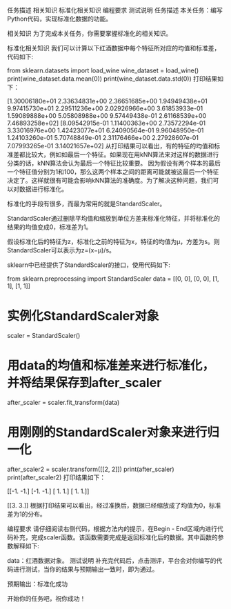 任务描述
相关知识
标准化相关知识
编程要求
测试说明
任务描述
本关任务：编写Python代码，实现标准化数据的功能。

相关知识
为了完成本关任务，你需要掌握标准化的相关知识。

标准化相关知识
我们可以计算以下红酒数据中每个特征所对应的均值和标准差，代码如下:

from sklearn.datasets import load_wine
wine_dataset = load_wine()
print(wine_dataset.data.mean(0))
print(wine_dataset.data.std(0))
打印结果如下：

[1.30006180e+01 2.33634831e+00 2.36651685e+00 1.94949438e+01 9.97415730e+01 2.29511236e+00 2.02926966e+00 3.61853933e-01 1.59089888e+00 5.05808988e+00 9.57449438e-01 2.61168539e+00 7.46893258e+02]
[8.09542915e-01 1.11400363e+00 2.73572294e-01 3.33016976e+00 1.42423077e+01 6.24090564e-01 9.96048950e-01 1.24103260e-01 5.70748849e-01 2.31176466e+00 2.27928607e-01 7.07993265e-01 3.14021657e+02]
从打印结果可以看出，有的特征的均值和标准差都比较大，例如如最后一个特征。如果现在用kNN算法来对这样的数据进行分类的话，kNN算法会认为最后一个特征比较重要。
因为假设有两个样本的最后一个特征值分别为1和100，那么这两个样本之间的距离可能就被这最后一个特征决定了。这样就很有可能会影响kNN算法的准确度。为了解决这种问题，我们可以对数据进行标准化。

标准化的手段有很多，而最为常用的就是StandardScaler。

StandardScaler通过删除平均值和缩放到单位方差来标准化特征，并将标准化的结果的均值变成0，标准差为1。

假设标准化后的特征为z，标准化之前的特征为x，特征的均值为μ，方差为s。则StandardScaler可以表示为z=(x−μ)/s。

sklearn中已经提供了StandardScaler的接口，使用代码如下:

from sklearn.preprocessing import StandardScaler
data = [[0, 0], [0, 0], [1, 1], [1, 1]]
# 实例化StandardScaler对象
scaler = StandardScaler()
# 用data的均值和标准差来进行标准化，并将结果保存到after_scaler
after_scaler = scaler.fit_transform(data)
# 用刚刚的StandardScaler对象来进行归一化
after_scaler2 = scaler.transform([[2, 2]])
print(after_scaler)
print(after_scaler2)
打印结果如下：

[[-1. -1.]
[-1. -1.]
[ 1.  1.]
[ 1.  1.]]

[[3. 3.]]
根据打印结果可以看出，经过准换后，数据已经缩放成了均值为0，标准差为1的分布。

编程要求
请仔细阅读右侧代码，根据方法内的提示，在Begin - End区域内进行代码补充，完成scaler函数。该函数需要完成是返回标准化后的数据。其中函数的参数解释如下:

data：红酒数据对象。
测试说明
补充完代码后，点击测评，平台会对你编写的代码进行测试，当你的结果与预期输出一致时，即为通过。

预期输出：标准化成功

开始你的任务吧，祝你成功！